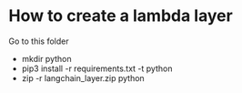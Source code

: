 # How to create a lambda layer

Go to this folder

- mkdir python
- pip3 install -r requirements.txt -t python
- zip -r langchain_layer.zip python
